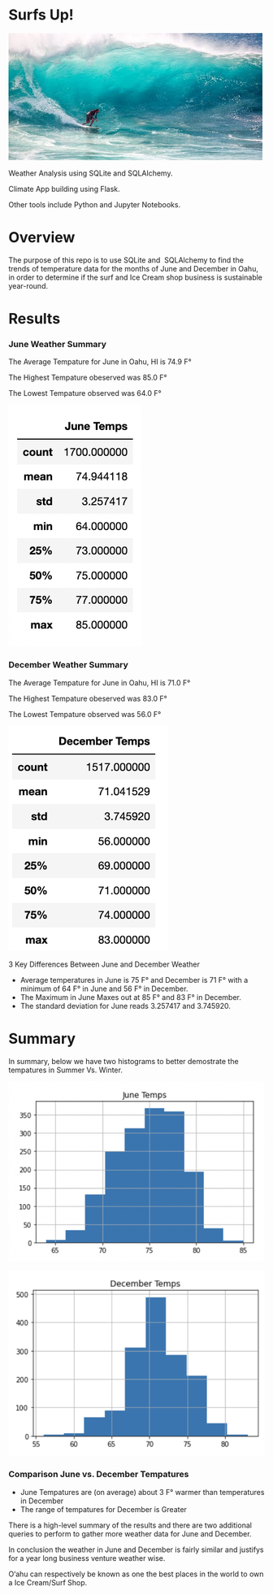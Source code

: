 # Surfs Up!

![Surf Image](https://github.com/ABorden23/surfs_up/blob/main/Resources/surfing%20image.jpeg)
 
Weather Analysis using SQLite and SQLAlchemy. 

Climate App building using Flask. 

Other tools include Python and Jupyter Notebooks.

# Overview 

The purpose of this repo is to use SQLite and  SQLAlchemy to find the trends of temperature  data for the months of June and December in Oahu, in order to determine if the surf and Ice Cream shop business is sustainable year-round.

# Results

### June Weather Summary

The Average Tempature for June in Oahu, HI is 74.9 F°

The Highest Tempature obeserved was 85.0 F°

The Lowest Tempature observed was 64.0 F°

![June Stats Temps](https://github.com/ABorden23/surfs_up/blob/main/Resources/June%20Stats%20Temps.png) 

### December Weather Summary 

The Average Tempature for June in Oahu, HI is 71.0 F°

The Highest Tempature obeserved was 83.0 F°

The Lowest Tempature observed was 56.0 F°

![December Stats Temps](https://github.com/ABorden23/surfs_up/blob/main/Resources/December%20Stats%20Temps.png)

3 Key Differences Between June and December Weather 

*  Average temperatures in June is 75 F°  and December is 71 F°   with a minimum of 64 F° in June and 56 F° in December.
* The Maximum in June Maxes out at 85 F° and 83 F° in December. 
* The standard deviation for June reads 3.257417 and 3.745920.


# Summary

In summary, below we have two histograms to better demostrate the tempatures in Summer Vs. Winter. 

![June Temps Histogram](https://github.com/ABorden23/surfs_up/blob/main/Resources/June%20Temps%20Histogram.png)

![December Temps Histogram](https://github.com/ABorden23/surfs_up/blob/main/Resources/December%20Temps%20Histogram.png)

### Comparison June vs. December Tempatures 

* June Tempatures are (on average) about 3 F° warmer than temperatures in December
* The range of tempatures for December is Greater

There is a high-level summary of the results and there are two additional queries to perform to gather more weather data for June and December.

In conclusion the weather in June and December is fairly similar and justifys for a year long business venture weather wise.  

O‘ahu can respectively be known as one the best places in the world to own a Ice Cream/Surf Shop.
